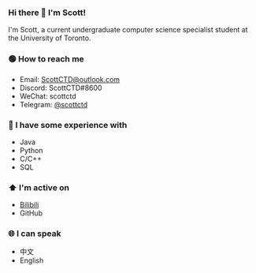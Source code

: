### Hi there 👋 I'm Scott!

I'm Scott, a current undergraduate computer science specialist student at the University of Toronto.

### :green_circle: How to reach me
- Email: ScottCTD@outlook.com
- Discord: ScottCTD#8600
- WeChat: scottctd
- Telegram: [@scottctd](https://t.me/scottctd)

### :star2: I have some experience with
- Java
- Python
- C/C++
- SQL

### :arrow_up: I'm active on
- [Bilibili](https://space.bilibili.com/175792933?spm_id_from=333.1007.0.0)
- GitHub

### :globe_with_meridians: I can speak
- 中文
- English
